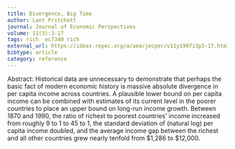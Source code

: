 ```yaml
---
title: Divergence, Big Time
author: Lant Pritchett
journal: Journal of Economic Perspectives
volume: 11(3):3-17
tags: rich  ec7340 rich
external_url: https://ideas.repec.org/a/aea/jecper/v11y1997i3p3-17.html
bibtype: article
category: reference
---
```

Abstract: Historical data are unnecessary to demonstrate that perhaps the basic fact of modern economic history is massive absolute divergence in per capita income across countries. A plausible lower bound on per capita income can be combined with estimates of its current level in the poorer countries to place an upper bound on long-run income growth. Between 1870 and 1990, the ratio of richest to poorest countries' income increased from roughly 9 to 1 to 45 to 1, the standard deviation of (natural log) per capita income doubled, and the average income gap between the richest and all other countries grew nearly tenfold from $1,286 to $12,000.
